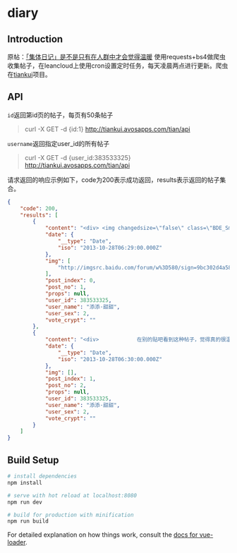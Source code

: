 # diary

## Introduction
原帖：[「集体日记」是不是只有在人群中才会觉得温暖](http://tieba.baidu.com/p/2674337275)
使用requests+bs4做爬虫收集帖子，在leancloud上使用cron设置定时任务，每天凌晨两点进行更新。爬虫在[tiankui](https://github.com/shfshanyue/tiankui)项目。

## API
`id`返回第id页的帖子，每页有50条帖子
> curl -X GET -d {id:1} http://tiankui.avosapps.com/tian/api

`username`返回指定user_id的所有帖子
> curl -X GET -d {user_id:383533325} http://tiankui.avosapps.com/tian/api

请求返回的响应示例如下，code为200表示成功返回，results表示返回的帖子集合。

``` json
{
    "code": 200,
    "results": [
        {
            "content": "<div> <img changedsize=\"false\" class=\"BDE_Smiley\" height=\"30\" pic_ext=\"png\" src=\"http://static.tieba.baidu.com/tb/editor/images/client/image_emoticon34.png\" width=\"30\"> 你好 大坑的每个人<br> 这里甜甜 一个大二女 希望做一个治愈的女孩<br> 我们一起写日记吧 让我们互相温暖好嘛</br></br></img></div>",
            "date": {
                "__type": "Date",
                "iso": "2013-10-28T06:29:00.000Z"
            },
            "img": [
                "http://imgsrc.baidu.com/forum/w%3D580/sign=9bc302d4a586c91708035231f93d70c6/410094ef76c6a7efc0124e0afffaaf51f3de66f3.jpg"
            ],
            "post_index": 0,
            "post_no": 1,
            "props": null,
            "user_id": 383533325,
            "user_name": "添添·甜甜",
            "user_sex": 2,
            "vote_crypt": ""
        },
        {
            "content": "<div>            在别的贴吧看到这种帖子，觉得真的很温暖，，希望自己也可以试一下</div>",
            "date": {
                "__type": "Date",
                "iso": "2013-10-28T06:30:00.000Z"
            },
            "img": [],
            "post_index": 1,
            "post_no": 2,
            "props": null,
            "user_id": 383533325,
            "user_name": "添添·甜甜",
            "user_sex": 2,
            "vote_crypt": ""
        }
    ]
}
```

## Build Setup

``` bash
# install dependencies
npm install

# serve with hot reload at localhost:8080
npm run dev

# build for production with minification
npm run build
```

For detailed explanation on how things work, consult the [docs for vue-loader](http://vuejs.github.io/vue-loader).
